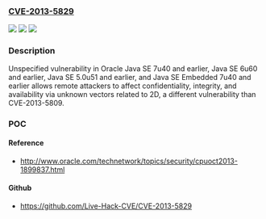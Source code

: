 ### [CVE-2013-5829](https://cve.mitre.org/cgi-bin/cvename.cgi?name=CVE-2013-5829)
![](https://img.shields.io/static/v1?label=Product&message=n%2Fa&color=blue)
![](https://img.shields.io/static/v1?label=Version&message=n%2Fa&color=blue)
![](https://img.shields.io/static/v1?label=Vulnerability&message=n%2Fa&color=brighgreen)

### Description

Unspecified vulnerability in Oracle Java SE 7u40 and earlier, Java SE 6u60 and earlier, Java SE 5.0u51 and earlier, and Java SE Embedded 7u40 and earlier allows remote attackers to affect confidentiality, integrity, and availability via unknown vectors related to 2D, a different vulnerability than CVE-2013-5809.

### POC

#### Reference
- http://www.oracle.com/technetwork/topics/security/cpuoct2013-1899837.html

#### Github
- https://github.com/Live-Hack-CVE/CVE-2013-5829

